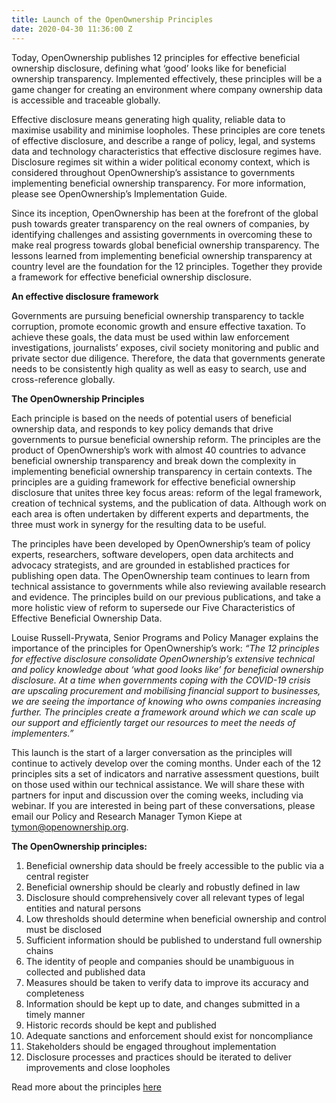 ```yaml
---
title: Launch of the OpenOwnership Principles
date: 2020-04-30 11:36:00 Z
---
```


Today, OpenOwnership publishes 12 principles for effective beneficial ownership disclosure, defining what ‘good’ looks like for beneficial ownership transparency. Implemented effectively, these principles will be a game changer for creating an environment where company ownership data is accessible and traceable globally. 

Effective disclosure means generating high quality, reliable data to maximise usability and minimise loopholes. These principles are core tenets of effective disclosure, and describe a range of policy, legal, and systems data and technology characteristics that effective disclosure regimes have. Disclosure regimes sit within a wider political economy context, which is considered throughout OpenOwnership’s assistance to governments implementing beneficial ownership transparency. For more information, please see OpenOwnership’s Implementation Guide.

Since its inception, OpenOwnership has been at the forefront of the global push towards greater transparency on the real owners of companies, by identifying challenges and assisting governments in overcoming these to make real progress towards global beneficial ownership transparency. The lessons learned from implementing beneficial ownership transparency at country level are the foundation for the 12 principles. Together they provide a framework for effective beneficial ownership disclosure. 

**An effective disclosure framework**

Governments are pursuing beneficial ownership transparency to tackle corruption, promote economic growth and ensure effective taxation. To achieve these goals, the data must be used within law enforcement investigations, journalists’ exposes, civil society monitoring and public and private sector due diligence. Therefore, the data that governments generate needs to be consistently high quality as well as easy to search, use and cross-reference globally. 

**The OpenOwnership Principles**

Each principle is based on the needs of potential users of beneficial ownership data, and responds to key policy demands that drive governments to pursue beneficial ownership reform. The principles are the product of OpenOwnership’s work with almost 40 countries to advance beneficial ownership transparency and break down the complexity in implementing beneficial ownership transparency in certain contexts. The principles are a guiding framework for effective beneficial ownership disclosure that unites three key focus areas: reform of the legal framework, creation of technical systems, and the publication of data. Although work on each area is often undertaken by different experts and departments, the three must work in synergy for the resulting data to be useful.

The principles have been developed by OpenOwnership’s team of policy experts, researchers, software developers, open data architects and advocacy strategists, and are grounded in established practices for publishing open data. The OpenOwnership team continues to learn from technical assistance to governments while also reviewing available research and evidence. The principles build on our previous publications, and take a more holistic view of reform to supersede our Five Characteristics of Effective Beneficial Ownership Data.

Louise Russell-Prywata, Senior Programs and Policy Manager explains the importance of the principles for OpenOwnership’s work: *“The 12 principles for effective disclosure consolidate OpenOwnership’s extensive technical and policy knowledge about ‘what good looks like’ for beneficial ownership disclosure. At a time when governments coping with the COVID-19 crisis are upscaling procurement and mobilising financial support to businesses, we are seeing the importance of knowing who owns companies increasing further. The principles create a framework around which we can scale up our support and efficiently target our resources to meet the needs of implementers.”*

This launch is the start of a larger conversation as the principles will continue to  actively develop over the coming months. Under each of the 12 principles sits a set of indicators and narrative assessment questions, built on those used within our technical assistance. We will share these with partners for input and discussion over the coming weeks, including via webinar. If you are interested in being part of these conversations, please email our Policy and Research Manager Tymon Kiepe at tymon@openownership.org.

**The OpenOwnership principles:**

1. Beneficial ownership data should be freely accessible to the public via a central register
2. Beneficial ownership should be clearly and robustly defined in law
3. Disclosure should comprehensively cover all relevant types of legal entities and natural persons
4. Low thresholds should determine when beneficial ownership and control must be disclosed 
5. Sufficient information should be published to understand full ownership chains
6. The identity of people and companies should be unambiguous in collected and published data
7. Measures should be taken to verify data to improve its accuracy and completeness
8. Information should be kept up to date, and changes submitted in a timely manner
9. Historic records should be kept and published
10. Adequate sanctions and enforcement should exist for noncompliance
11. Stakeholders should be engaged throughout implementation
12. Disclosure processes and practices should be iterated to deliver improvements and close loopholes

Read more about the principles [here](http://www.openownership.org/framework/)